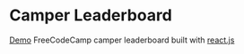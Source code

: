 # Camper Leaderboard
[Demo](http://fcc-leaderboard.surge.sh/)
FreeCodeCamp camper leaderboard built with [react.js](https://github.com/facebook/react)
